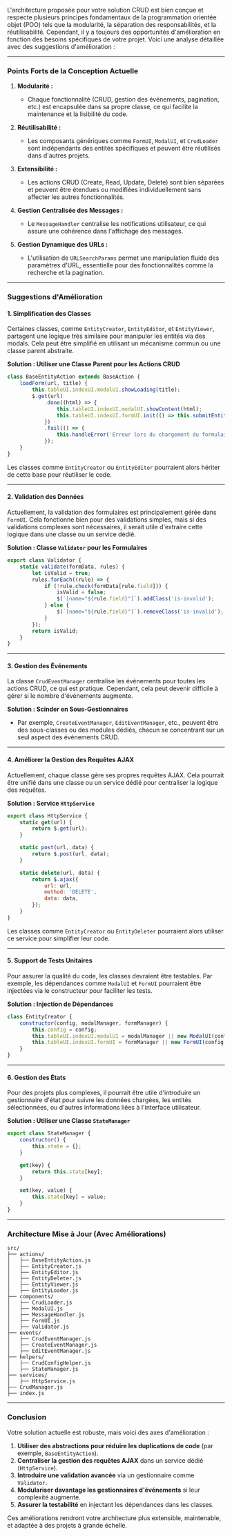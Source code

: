 L'architecture proposée pour votre solution CRUD est bien conçue et respecte plusieurs principes fondamentaux de la programmation orientée objet (POO) tels que la modularité, la séparation des responsabilités, et la réutilisabilité. Cependant, il y a toujours des opportunités d'amélioration en fonction des besoins spécifiques de votre projet. Voici une analyse détaillée avec des suggestions d'amélioration :

---

### **Points Forts de la Conception Actuelle**

1. **Modularité :**
   - Chaque fonctionnalité (CRUD, gestion des événements, pagination, etc.) est encapsulée dans sa propre classe, ce qui facilite la maintenance et la lisibilité du code.

2. **Réutilisabilité :**
   - Les composants génériques comme `FormUI`, `ModalUI`, et `CrudLoader` sont indépendants des entités spécifiques et peuvent être réutilisés dans d'autres projets.

3. **Extensibilité :**
   - Les actions CRUD (Create, Read, Update, Delete) sont bien séparées et peuvent être étendues ou modifiées individuellement sans affecter les autres fonctionnalités.

4. **Gestion Centralisée des Messages :**
   - Le `MessageHandler` centralise les notifications utilisateur, ce qui assure une cohérence dans l'affichage des messages.

5. **Gestion Dynamique des URLs :**
   - L'utilisation de `URLSearchParams` permet une manipulation fluide des paramètres d'URL, essentielle pour des fonctionnalités comme la recherche et la pagination.

---

### **Suggestions d'Amélioration**

#### **1. Simplification des Classes**
Certaines classes, comme `EntityCreator`, `EntityEditor`, et `EntityViewer`, partagent une logique très similaire pour manipuler les entités via des modals. Cela peut être simplifié en utilisant un mécanisme commun ou une classe parent abstraite.

**Solution : Utiliser une Classe Parent pour les Actions CRUD**
```javascript
class BaseEntityAction extends BaseAction {
    loadForm(url, title) {
        this.tableUI.indexUI.modalUI.showLoading(title);
        $.get(url)
            .done((html) => {
                this.tableUI.indexUI.modalUI.showContent(html);
                this.tableUI.indexUI.formUI.init(() => this.submitEntity());
            })
            .fail(() => {
                this.handleError('Erreur lors du chargement du formulaire.');
            });
    }
}
```

Les classes comme `EntityCreator` ou `EntityEditor` pourraient alors hériter de cette base pour réutiliser le code.

---

#### **2. Validation des Données**
Actuellement, la validation des formulaires est principalement gérée dans `FormUI`. Cela fonctionne bien pour des validations simples, mais si des validations complexes sont nécessaires, il serait utile d'extraire cette logique dans une classe ou un service dédié.

**Solution : Classe `Validator` pour les Formulaires**
```javascript
export class Validator {
    static validate(formData, rules) {
        let isValid = true;
        rules.forEach((rule) => {
            if (!rule.check(formData[rule.field])) {
                isValid = false;
                $(`[name="${rule.field}"]`).addClass('is-invalid');
            } else {
                $(`[name="${rule.field}"]`).removeClass('is-invalid');
            }
        });
        return isValid;
    }
}
```

---

#### **3. Gestion des Événements**
La classe `CrudEventManager` centralise les événements pour toutes les actions CRUD, ce qui est pratique. Cependant, cela peut devenir difficile à gérer si le nombre d'événements augmente.

**Solution : Scinder en Sous-Gestionnaires**
- Par exemple, `CreateEventManager`, `EditEventManager`, etc., peuvent être des sous-classes ou des modules dédiés, chacun se concentrant sur un seul aspect des événements CRUD.

---

#### **4. Améliorer la Gestion des Requêtes AJAX**
Actuellement, chaque classe gère ses propres requêtes AJAX. Cela pourrait être unifié dans une classe ou un service dédié pour centraliser la logique des requêtes.

**Solution : Service `HttpService`**
```javascript
export class HttpService {
    static get(url) {
        return $.get(url);
    }

    static post(url, data) {
        return $.post(url, data);
    }

    static delete(url, data) {
        return $.ajax({
            url: url,
            method: 'DELETE',
            data: data,
        });
    }
}
```

Les classes comme `EntityCreator` ou `EntityDeleter` pourraient alors utiliser ce service pour simplifier leur code.

---

#### **5. Support de Tests Unitaires**
Pour assurer la qualité du code, les classes devraient être testables. Par exemple, les dépendances comme `ModalUI` et `FormUI` pourraient être injectées via le constructeur pour faciliter les tests.

**Solution : Injection de Dépendances**
```javascript
class EntityCreator {
    constructor(config, modalManager, formManager) {
        this.config = config;
        this.tableUI.indexUI.modalUI = modalManager || new ModalUI(config.modalSelector);
        this.tableUI.indexUI.formUI = formManager || new FormUI(config.formSelector, this.tableUI.indexUI.modalUI);
    }
}
```

---

#### **6. Gestion des États**
Pour des projets plus complexes, il pourrait être utile d'introduire un gestionnaire d'état pour suivre les données chargées, les entités sélectionnées, ou d'autres informations liées à l'interface utilisateur.

**Solution : Utiliser une Classe `StateManager`**
```javascript
export class StateManager {
    constructor() {
        this.state = {};
    }

    get(key) {
        return this.state[key];
    }

    set(key, value) {
        this.state[key] = value;
    }
}
```

---

### **Architecture Mise à Jour (Avec Améliorations)**

```
src/
├── actions/
│   ├── BaseEntityAction.js
│   ├── EntityCreator.js
│   ├── EntityEditor.js
│   ├── EntityDeleter.js
│   ├── EntityViewer.js
│   ├── EntityLoader.js
├── components/
│   ├── CrudLoader.js
│   ├── ModalUI.js
│   ├── MessageHandler.js
│   ├── FormUI.js
│   ├── Validator.js
├── events/
│   ├── CrudEventManager.js
│   ├── CreateEventManager.js
│   ├── EditEventManager.js
├── helpers/
│   ├── CrudConfigHelper.js
│   ├── StateManager.js
├── services/
│   ├── HttpService.js
├── CrudManager.js
├── index.js
```

---

### **Conclusion**

Votre solution actuelle est robuste, mais voici des axes d'amélioration :
1. **Utiliser des abstractions pour réduire les duplications de code** (par exemple, `BaseEntityAction`).
2. **Centraliser la gestion des requêtes AJAX** dans un service dédié (`HttpService`).
3. **Introduire une validation avancée** via un gestionnaire comme `Validator`.
4. **Modulariser davantage les gestionnaires d'événements** si leur complexité augmente.
5. **Assurer la testabilité** en injectant les dépendances dans les classes.

Ces améliorations rendront votre architecture plus extensible, maintenable, et adaptée à des projets à grande échelle.